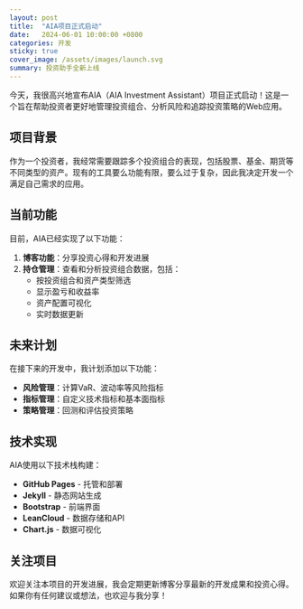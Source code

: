 ```yaml
---
layout: post
title:  "AIA项目正式启动"
date:   2024-06-01 10:00:00 +0800
categories: 开发
sticky: true
cover_image: /assets/images/launch.svg
summary: 投资助手全新上线
---
```


今天，我很高兴地宣布AIA（AIA Investment Assistant）项目正式启动！这是一个旨在帮助投资者更好地管理投资组合、分析风险和追踪投资策略的Web应用。

## 项目背景

作为一个投资者，我经常需要跟踪多个投资组合的表现，包括股票、基金、期货等不同类型的资产。现有的工具要么功能有限，要么过于复杂，因此我决定开发一个满足自己需求的应用。

## 当前功能

目前，AIA已经实现了以下功能：

1. **博客功能**：分享投资心得和开发进展
2. **持仓管理**：查看和分析投资组合数据，包括：
   - 按投资组合和资产类型筛选
   - 显示盈亏和收益率
   - 资产配置可视化
   - 实时数据更新

## 未来计划

在接下来的开发中，我计划添加以下功能：

- **风险管理**：计算VaR、波动率等风险指标
- **指标管理**：自定义技术指标和基本面指标
- **策略管理**：回测和评估投资策略

## 技术实现

AIA使用以下技术栈构建：

- **GitHub Pages** - 托管和部署
- **Jekyll** - 静态网站生成
- **Bootstrap** - 前端界面
- **LeanCloud** - 数据存储和API
- **Chart.js** - 数据可视化

## 关注项目

欢迎关注本项目的开发进展，我会定期更新博客分享最新的开发成果和投资心得。如果你有任何建议或想法，也欢迎与我分享！ 
